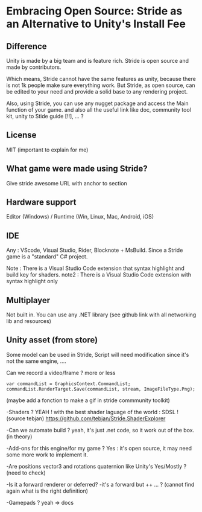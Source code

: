 # Embracing Open Source: Stride as an Alternative to Unity's Install Fee

## Difference

Unity is made by a big team and is feature rich.
Stride is open source and made by contributors.

Which means, Stride cannot have the same features as unity, because there is not 1k people make sure everything work. But Stride, as open source, can be edited to your need and provide a solid base to any rendering project.

Also, using Stride, you can use any nugget package and access the Main function of your game.
and also all the useful link like doc, community tool kit, unity to Stide guide [!!], ... ?

## License
MIT (important to explain for me)

## What game were made using Stride?
Give stride awesome URL with anchor to section 

## Hardware support
Editor (Windows) / Runtime (Win, Linux, Mac, Android, iOS)

## IDE
Any : VScode, Visual Studio, Rider, Blocknote + MsBuild. Since a Stride game is a "standard" C# project.

Note : There is a Visual Studio Code extension that syntax highlight and build key for shaders.
note2 : There is a Visual Studio Code extension with syntax highlight only

## Multiplayer
Not built in. You can use any .NET  library (see github link with all networking lib and resources)

## Unity asset (from store) 
Some model can be used in Stride, Script will need modification since it's not the same engine, ....

Can we record a video/frame ?
more or less
```
var commandList = GraphicsContext.CommandList;
commandList.RenderTarget.Save(commandList, stream, ImageFileType.Png);
```
(maybe add a fonction to make a gif in stride commmunity toolkit)

-Shaders ?
YEAH ! with the best shader laguage of the world : SDSL ! (source tebjan)
https://github.com/tebjan/Stride.ShaderExplorer

-Can we automate build ? 
yeah, it's just .net code, so it work out of the box. (in theory)


-Add-ons for this engine/for my game ?
Yes : it's open source, it may need some more work to implement it.


-Are positions vector3 and rotations quaternion like Unity's
Yes/Mostly ? (need to check)

-Is it a forward renderer or deferred?
-it's a forward but ++ ... ? (cannot find again what is the right definition)

-Gamepads ?
yeah => docs
